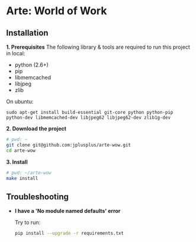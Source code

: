 # Arte: World of Work

## Installation
**1. Prerequisites**
The following library & tools are required to run this project in local:
- python (2.6+)
- pip
- libmemcached
- libjpeg
- zlib

On ubuntu:
```
sudo apt-get install build-essential git-core python python-pip python-dev libmemcached-dev libjpeg62 libjpeg62-dev zlib1g-dev
``` 

**2. Download the project**

```bash
# pwd: ~
git clone git@github.com:jplusplus/arte-wow.git 
cd arte-wow
``` 

**3. Install** 
```bash
# pwd: ~/arte-wow
make install
```

## Troubleshooting 
- **I have a 'No module named defaults' error**
  
  Try to run:
  ```sh
  pip install --upgrade -r requirements.txt
  ```

